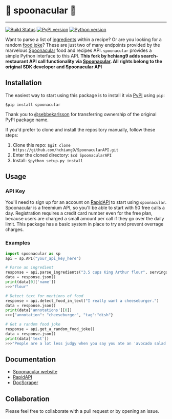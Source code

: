 # 🥄 spoonacular 🥄
---
[![Build Status](https://travis-ci.org/johnwmillr/SpoonacularAPI.svg?branch=master)](https://travis-ci.org/johnwmillr/SpoonacularAPI)
[![PyPI version](https://badge.fury.io/py/spoonacular.svg)](https://pypi.org/project/spoonacular/)
[![Python version](https://img.shields.io/badge/python-3.x-brightgreen.svg)](https://pypi.org/project/spoonacular/)

Want to parse a list of [ingredients](https://rapidapi.com/spoonacular/api/Recipe%20-%20Food%20-%20Nutrition/functions/Parse%20Ingredients) within a recipe? Or are you looking for a random [food joke](https://rapidapi.com/spoonacular/api/Recipe%20-%20Food%20-%20Nutrition/functions/Get%20a%20Random%20Food%20Joke)? These are just two of many endpoints provided by the marvelous [Spoonacular](https://spoonacular.com/) food and recipes API. `spoonacular` provides a simple Python interface to this API. **This fork by hchiang9 adds search-restaurant API call functionality via [Spoonacular](https://spoonacular.com/food-api/docs#Search-Restaurants). All rights belong to the original SDK developer and Spoonacular API** 

## Installation
The easiest way to start using this package is to install it via [PyPI](https://pypi.python.org/pypi/spoonacular) using `pip`:

`$pip install spoonacular`

Thank you to [@sebbekarlsson](https://github.com/sebbekarlsson) for transferring ownership of the original PyPI package name.

If you'd prefer to clone and install the repository manually, follow these steps:

1. Clone this repo:
`$git clone https://github.com/hchiang9/SpoonacularAPI.git`
2. Enter the cloned directory:
`$cd SpoonacularAPI`
3. Install:
    `$python setup.py install`

## Usage

### API Key

You'll need to sign up for an account on [RapidAPI](https://rapidapi.com/spoonacular/api/Recipe%20-%20Food%20-%20Nutrition/pricing) to start using `spoonacular`. Spoonacular is a freemium API, so you'll be able to start with 50 free calls a day. Registration requires a credit card number even for the free plan, because users are charged a small amount per call if they go over the daily limit. This package has a basic system in place to try and prevent overrage charges.

### Examples

```python
import spoonacular as sp
api = sp.API("your_api_key_here")

# Parse an ingredient
response = api.parse_ingredients("3.5 cups King Arthur flour", servings=1)
data = response.json()
print(data[0]['name'])
>>>"flour"

# Detect text for mentions of food
response = api.detect_food_in_text("I really want a cheeseburger.")
data = response.json()
print(data['annotations'][0])
>>>{"annotation": "cheeseburger", "tag":"dish"}

# Get a random food joke
response = api.get_a_random_food_joke()
data = response.json()
print(data['text'])
>>>"People are a lot less judgy when you say you ate an 'avocado salad' instead of a bowl of guacamole."
```

## Documentation
 - [Spoonacular website](https://spoonacular.com/food-api)
 - [RapidAPI](https://rapidapi.com/spoonacular/api/Recipe%20-%20Food%20-%20Nutrition)
 - [DocScraper](https://github.com/johnwmillr/DocScraper)

## Collaboration
Please feel free to collaborate with a pull request or by opening an issue.
